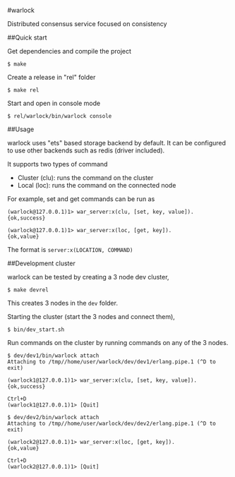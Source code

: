 #warlock

Distributed consensus service focused on consistency

##Quick start

Get dependencies and compile the project

    $ make

Create a release in "rel" folder

    $ make rel

Start and open in console mode

    $ rel/warlock/bin/warlock console

##Usage

warlock uses "ets" based storage backend by default. It can be configured
to use other backends such as redis (driver included).

It supports two types of command

* Cluster (clu): runs the command on the cluster
* Local (loc): runs the command on the connected node

For example, set and get commands can be run as

    (warlock@127.0.0.1)1> war_server:x(clu, [set, key, value]).
    {ok,success}

    (warlock@127.0.0.1)1> war_server:x(loc, [get, key]).
    {ok,value}
    

The format is `server:x(LOCATION, COMMAND)`

    
##Development cluster

warlock can be tested by creating a 3 node dev cluster,

    $ make devrel

This creates 3 nodes in the `dev` folder.

Starting the cluster (start the 3 nodes and connect them),

    $ bin/dev_start.sh

Run commands on the cluster by running commands on any of the 3 nodes.

    $ dev/dev1/bin/warlock attach
    Attaching to /tmp//home/user/warlock/dev/dev1/erlang.pipe.1 (^D to exit)

    (warlock1@127.0.0.1)1> war_server:x(clu, [set, key, value]).
    {ok,success}

    Ctrl+D
    (warlock1@127.0.0.1)1> [Quit]

    $ dev/dev2/bin/warlock attach
    Attaching to /tmp//home/user/warlock/dev/dev2/erlang.pipe.1 (^D to exit)

    (warlock2@127.0.0.1)1> war_server:x(loc, [get, key]).
    {ok,value}

    Ctrl+D
    (warlock2@127.0.0.1)1> [Quit]

